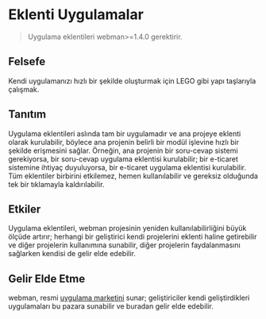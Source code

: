 # Eklenti Uygulamalar

> Uygulama eklentileri webman>=1.4.0 gerektirir.

## Felsefe
Kendi uygulamanızı hızlı bir şekilde oluşturmak için LEGO gibi yapı taşlarıyla çalışmak.

## Tanıtım
Uygulama eklentileri aslında tam bir uygulamadır ve ana projeye eklenti olarak kurulabilir, böylece ana projenin belirli bir modül işlevine hızlı bir şekilde erişmesini sağlar.
Örneğin, ana projenin bir soru-cevap sistemi gerekiyorsa, bir soru-cevap uygulama eklentisi kurulabilir; bir e-ticaret sistemine ihtiyaç duyuluyorsa, bir e-ticaret uygulama eklentisi kurulabilir. Tüm eklentiler birbirini etkilemez, hemen kullanılabilir ve gereksiz olduğunda tek bir tıklamayla kaldırılabilir.

## Etkiler
Uygulama eklentileri, webman projesinin yeniden kullanılabilirliğini büyük ölçüde artırır; herhangi bir geliştirici kendi projelerini eklenti haline getirebilir ve diğer projelerin kullanımına sunabilir, diğer projelerin faydalanmasını sağlarken kendisi de gelir elde edebilir.

## Gelir Elde Etme
webman, resmi [uygulama marketini](https://www.workerman.net/apps) sunar; geliştiriciler kendi geliştirdikleri uygulamaları bu pazara sunabilir ve buradan gelir elde edebilir.
